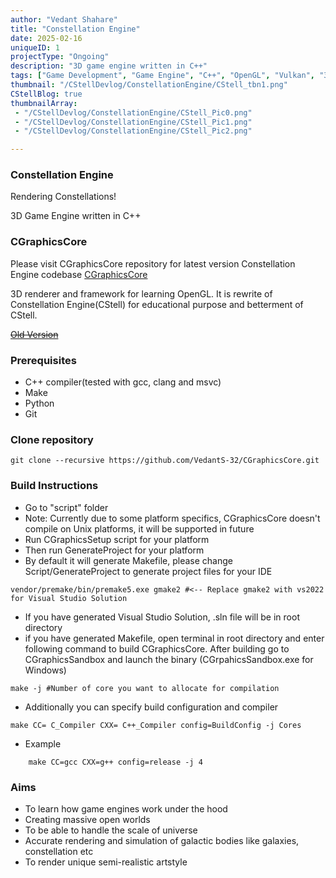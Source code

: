 ```yaml
---
author: "Vedant Shahare"
title: "Constellation Engine"
date: 2025-02-16
uniqueID: 1
projectType: "Ongoing"
description: "3D game engine written in C++"
tags: ["Game Development", "Game Engine", "C++", "OpenGL", "Vulkan", "3D", "Premake"]
thumbnail: "/CStellDevlog/ConstellationEngine/CStell_tbn1.png"
CStellBlog: true
thumbnailArray:
 - "/CStellDevlog/ConstellationEngine/CStell_Pic0.png"
 - "/CStellDevlog/ConstellationEngine/CStell_Pic1.png"
 - "/CStellDevlog/ConstellationEngine/CStell_Pic2.png"

---
```



### Constellation Engine
Rendering Constellations!

3D Game Engine written in C++

### CGraphicsCore
Please visit CGraphicsCore repository for latest version Constellation Engine codebase
[CGraphicsCore](https://github.com/VedantS-32/CGraphicsCore)

3D renderer and framework for learning OpenGL. It is rewrite of Constellation Engine(CStell) for educational purpose and betterment of CStell.

~~[Old Version](https://github.com/VedantS-32/ConstellationEngine)~~


### Prerequisites
- C++ compiler(tested with gcc, clang and msvc)
- Make
- Python
- Git

### Clone repository
```shell
git clone --recursive https://github.com/VedantS-32/CGraphicsCore.git
```

### Build Instructions
- Go to "script" folder
- Note: Currently due to some platform specifics, CGraphicsCore doesn't compile on Unix platforms, it will be supported in future
- Run CGraphicsSetup script for your platform
- Then run GenerateProject for your platform
- By default it will generate Makefile, please change Script/GenerateProject to generate project files for your IDE
``` shell
vendor/premake/bin/premake5.exe gmake2 #<-- Replace gmake2 with vs2022 for Visual Studio Solution
```
- If you have generated Visual Studio Solution, .sln file will be in root directory
- if you have generated Makefile, open terminal in root directory and enter following command to build CGraphicsCore. After building go to CGraphicsSandbox and launch the binary (CGrpahicsSandbox.exe for Windows)
``` shell
make -j #Number of core you want to allocate for compilation
```
- Additionally you can specify build configuration and compiler
``` shell
make CC= C_Compiler CXX= C++_Compiler config=BuildConfig -j Cores
```
- Example
``` shell
    make CC=gcc CXX=g++ config=release -j 4
```

### Aims

- To learn how game engines work under the hood
- Creating massive open worlds
- To be able to handle the scale of universe
- Accurate rendering and simulation of galactic bodies like galaxies, constellation etc
- To render unique semi-realistic artstyle